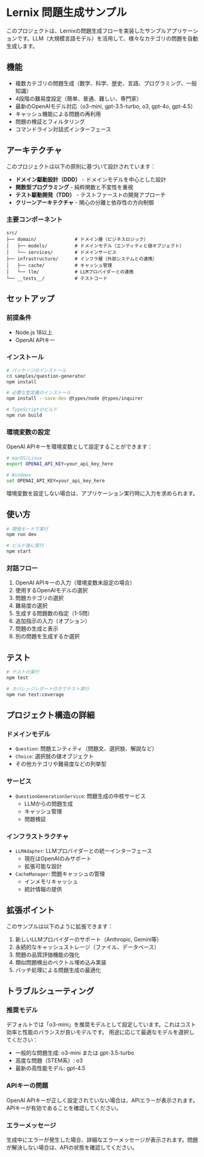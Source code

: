 # Lernix 問題生成サンプル

このプロジェクトは、Lernixの問題生成フローを実装したサンプルアプリケーションです。LLM（大規模言語モデル）を活用して、様々なカテゴリの問題を自動生成します。

## 機能

- 複数カテゴリの問題生成（数学、科学、歴史、言語、プログラミング、一般知識）
- 4段階の難易度設定（簡単、普通、難しい、専門家）
- 最新のOpenAIモデル対応（o3-mini, gpt-3.5-turbo, o3, gpt-4o, gpt-4.5）
- キャッシュ機能による問題の再利用
- 問題の検証とフィルタリング
- コマンドライン対話式インターフェース

## アーキテクチャ

このプロジェクトは以下の原則に基づいて設計されています：

- **ドメイン駆動設計（DDD）** - ドメインモデルを中心とした設計
- **関数型プログラミング** - 純粋関数と不変性を重視
- **テスト駆動開発（TDD）** - テストファーストの開発アプローチ
- **クリーンアーキテクチャ** - 関心の分離と依存性の方向制御

### 主要コンポーネント

```
src/
├── domain/              # ドメイン層（ビジネスロジック）
│   ├── models/          # ドメインモデル（エンティティと値オブジェクト）
│   └── services/        # ドメインサービス
├── infrastructure/      # インフラ層（外部システムとの連携）
│   ├── cache/           # キャッシュ管理
│   └── llm/             # LLMプロバイダーとの連携
└── __tests__/           # テストコード
```

## セットアップ

### 前提条件

- Node.js 18以上
- OpenAI APIキー

### インストール

```bash
# パッケージのインストール
cd samples/question-generator
npm install

# 必要な型定義のインストール
npm install --save-dev @types/node @types/inquirer

# TypeScriptのビルド
npm run build
```

### 環境変数の設定

OpenAI APIキーを環境変数として設定することができます：

```bash
# macOS/Linux
export OPENAI_API_KEY=your_api_key_here

# Windows
set OPENAI_API_KEY=your_api_key_here
```

環境変数を設定しない場合は、アプリケーション実行時に入力を求められます。

## 使い方

```bash
# 開発モードで実行
npm run dev

# ビルド後に実行
npm start
```

### 対話フロー

1. OpenAI APIキーの入力（環境変数未設定の場合）
2. 使用するOpenAIモデルの選択
2. 問題カテゴリの選択
3. 難易度の選択
4. 生成する問題数の指定（1-5問）
5. 追加指示の入力（オプション）
6. 問題の生成と表示
7. 別の問題を生成するか選択

## テスト

```bash
# テストの実行
npm test

# カバレッジレポート付きでテスト実行
npm run test:coverage
```

## プロジェクト構造の詳細

### ドメインモデル

- `Question`: 問題エンティティ（問題文、選択肢、解説など）
- `Choice`: 選択肢の値オブジェクト
- その他カテゴリや難易度などの列挙型

### サービス

- `QuestionGenerationService`: 問題生成の中核サービス
  - LLMからの問題生成
  - キャッシュ管理
  - 問題検証

### インフラストラクチャ

- `LLMAdapter`: LLMプロバイダーとの統一インターフェース
  - 現在はOpenAIのみサポート
  - 拡張可能な設計
- `CacheManager`: 問題キャッシュの管理
  - インメモリキャッシュ
  - 統計情報の提供

## 拡張ポイント

このサンプルは以下のように拡張できます：

1. 新しいLLMプロバイダーのサポート（Anthropic, Gemini等）
2. 永続的なキャッシュストレージ（ファイル、データベース）
3. 問題の品質評価機能の強化
4. 類似問題検出のベクトル埋め込み実装
5. バッチ処理による問題生成の最適化

## トラブルシューティング

### 推奨モデル

デフォルトでは「o3-mini」を推奨モデルとして設定しています。これはコスト効率と性能のバランスが良いモデルです。
用途に応じて最適なモデルを選択してください：
- 一般的な問題生成: o3-mini または gpt-3.5-turbo
- 高度な問題（STEM系）: o3
- 最新の高性能モデル: gpt-4.5

### APIキーの問題

OpenAI APIキーが正しく設定されていない場合は、APIエラーが表示されます。APIキーが有効であることを確認してください。

### エラーメッセージ

生成中にエラーが発生した場合、詳細なエラーメッセージが表示されます。問題が解決しない場合は、APIの状態を確認してください。